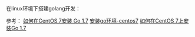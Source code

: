 在linux环境下搭建golang开发：

参考：
[如何在CentOS 7安装 Go 1.7](https://www.howtoing.com/how-to-install-go-1-7-on-centos-7/)
[安装go环境-centos7](http://www.pangxie.space/docker/422)
[如何在CentOS 7上安装Go 1.7](http://www.pandacademy.com/%E5%A6%82%E4%BD%95%E5%9C%A8centos-7%E4%B8%8A%E5%AE%89%E8%A3%85go-1-7/)
